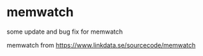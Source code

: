 # memwatch
some update and bug fix for memwatch

memwatch from https://www.linkdata.se/sourcecode/memwatch

